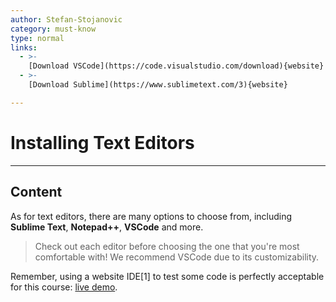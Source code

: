 ```yaml
---
author: Stefan-Stojanovic
category: must-know
type: normal
links:
  - >-
    [Download VSCode](https://code.visualstudio.com/download){website}
  - >-
    [Download Sublime](https://www.sublimetext.com/3){website}

---
```


# Installing Text Editors

---

## Content

As for text editors, there are many options to choose from, including **Sublime Text**, **Notepad++**, **VSCode** and more. 

> Check out each editor before choosing the one that you're most comfortable with! We recommend VSCode due to its customizability. 

Remember, using a website IDE[1] to test some code is perfectly acceptable for this course: [live demo](https://www.lua.org/demo.html).
